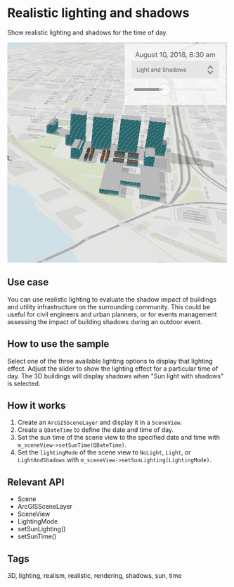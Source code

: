 # Realistic lighting and shadows
Show realistic lighting and shadows for the time of day.

![](screenshot.png)

## Use case
You can use realistic lighting to evaluate the shadow impact of buildings and utility infrastructure on the surrounding community. This could be useful for civil engineers and urban planners, or for events management assessing the impact of building shadows during an outdoor event.

## How to use the sample
Select one of the three available lighting options to display that lighting effect. Adjust the slider to show the lighting effect for a particular time of day. The 3D buildings will display shadows when "Sun light with shadows" is selected. 

## How it works
1. Create an `ArcGISSceneLayer` and display it in a `SceneView`.
2. Create a `QDateTime` to define the date and time of day.
3. Set the sun time of the scene view to the specified date and time with `m_sceneView->setSunTime(QDateTime)`.
4. Set the `lightingMode` of the scene view to `NoLight`, `Light`, or `LightAndShadows` with `m_sceneView->setSunLighting(LightingMode)`.

## Relevant API
* Scene
* ArcGISSceneLayer
* SceneView
* LightingMode
* setSunLighting()
* setSunTime()

## Tags
3D, lighting, realism, realistic, rendering, shadows, sun, time
